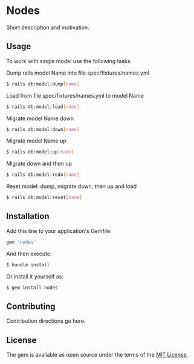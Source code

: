 # Nodes
Short description and motivation.

## Usage
To work with single model use the following tasks.

Dump rails model Name into file spec/fixtures/names.yml  
```bash
$ rails db:model:dump[name]
```
Load from file spec/fixtures/names.yml to model Name 
```bash
$ rails db:model:load[name]
```
Migrate model Name down 
```bash
$ rails db:model:down[name]
```
Migrate model Name up 
```bash
$ rails db:model:up[name]
```
Migrate down and then up 
```bash
$ rails db:model:redo[name]
```
Reset model: dump, migrate down, then up and load 
```bash
$ rails db:model:reset[name]
```


## Installation
Add this line to your application's Gemfile:

```ruby
gem 'nodes'
```

And then execute:
```bash
$ bundle install
```

Or install it yourself as:
```bash
$ gem install nodes
```

## Contributing
Contribution directions go here.

## License
The gem is available as open source under the terms of the [MIT License](http://opensource.org/licenses/MIT).
